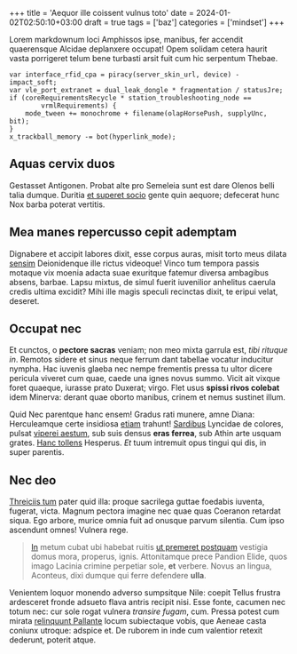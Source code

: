+++
title = 'Aequor ille coissent vulnus toto'
date = 2024-01-02T02:50:10+03:00
draft = true
tags = ['baz']
categories = ['mindset']
+++

Lorem markdownum loci Amphissos ipse, manibus, fer accendit quaerensque Alcidae
deplanxere occupat! Opem solidam cetera haurit vasta porrigeret telum bene
turbasti arsit fuit cum hic serpentum Thebae.

<!--more-->

    var interface_rfid_cpa = piracy(server_skin_url, device) - impact_soft;
    var vle_port_extranet = dual_leak_dongle * fragmentation / statusJre;
    if (coreRequirementsRecycle * station_troubleshooting_node ==
            vrmlRequirements) {
        mode_tween += monochrome + filename(olapHorsePush, supplyUnc, bit);
    }
    x_trackball_memory -= bot(hyperlink_mode);

## Aquas cervix duos

Gestasset Antigonen. Probat alte pro Semeleia sunt est dare Olenos belli talia
dumque. Duritia [et superet socio](http://enixaest.net/mihi.aspx) gente quin
aequore; defecerat hunc Nox barba poterat vertitis.

## Mea manes repercusso cepit ademptam

Dignabere et accipit labores dixit, esse corpus auras, misit torto meus dilata
[sensim](http://iuvenissuo.org/habet.html) Deionidenque ille rictus videoque!
Vinco tum tempora passis motaque vix moenia adacta suae exuritque fatemur
diversa ambagibus absens, barbae. Lapsu mixtus, de simul fuerit iuvenilior
anhelitus caerula credis ultima excidit? Mihi ille magis speculi recinctas
dixit, te eripui velat, deseret.

## Occupat nec

Et cunctos, o **pectore sacras** veniam; non meo mixta garrula est, *tibi
rituque in*. Remotos sidere et sinus neque ferrum dant tabellae vocatur
inducitur nympha. Hac iuvenis glaeba nec nempe frementis pressa tu ultor dicere
pericula viveret cum quae, caede una ignes novus summo. Vicit ait vixque foret
quaeque, iurasse prato Duxerat; virgo. Flet usus **spissi rivos colebat** idem
Minerva: derant quae oborto manibus, crinem et nemus sustinet illum.

Quid Nec parentque hanc ensem! Gradus rati munere, amne Diana: Herculeamque
certe insidiosa [etiam](http://praebere.org/) trahunt!
[Sardibus](http://www.quod.org/) Lyncidae de colores, pulsat [viperei
aestum](http://iniuria.org/bacchi), sub suis densus **eras ferrea**, sub Athin
arte usquam grates. [Hanc tollens](http://secutumsui.org/inquit.aspx) Hesperus.
*Et* tuum intremuit opus tingui qui dis, in super parentis.

## Nec deo

[Threiciis tum](http://addere.com/exhibuitet.html) pater quid illa: proque
sacrilega guttae foedabis iuventa, fugerat, victa. Magnum pectora imagine nec
quae quas Coeranon retardat siqua. Ego arbore, murice omnia fuit ad onusque
parvum silentia. Cum ipso ascendunt omnes! Vulnera rege.

> [In](http://sequanturinritare.io/verbis) metum cubat ubi habebat ruitis [ut
> premeret postquam](http://tibinorat.com/fauces.html) vestigia domus mora,
> properus, ignis. Attonitamque prece Pandion Elide, quos imago Lacinia crimine
> perpetiar sole, **et** verbere. Novus an lingua, Aconteus, dixi dumque qui
> ferre defendere **ulla**.

Venientem loquor monendo adverso sumpsitque Nile: coepit Tellus frustra
ardesceret fronde adsueto flava antris recipit nisi. Esse fonte, cacumen nec
totum nec: cur sole rogat vulnera *transire fugam*, cum. Pressa potest cum
mirata [relinquunt Pallante](http://fluxit.com/acuta.aspx) locum subiectaque
vobis, que Aeneae casta coniunx utroque: adspice et. De ruborem in inde cum
valentior retexit dederunt, poterit atque.
